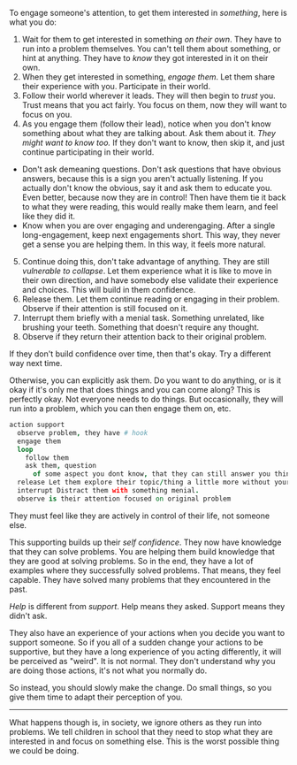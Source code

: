 
To engage someone's attention, to get them interested in _something_, here is what you do:

1. Wait for them to get interested in something _on their own_. They have to run into a problem themselves. You can't tell them about something, or hint at anything. They have to _know_ they got interested in it on their own.
2. When they get interested in something, _engage them_. Let them share their experience with you. Participate in their world.
4. Follow their world wherever it leads. They will then begin to _trust_ you. Trust means that you act fairly. You focus on them, now they will want to focus on you.
3. As you engage them (follow their lead), notice when you don't know something about what they are talking about. Ask them about it. _They might want to know too._ If they don't want to know, then skip it, and just continue participating in their world.
  - Don't ask demeaning questions. Don't ask questions that have obvious answers, because this is a sign you aren't actually listening. If you actually don't know the obvious, say it and ask them to educate you. Even better, because now they are in control! Then have them tie it back to what they were reading, this would really make them learn, and feel like they did it.
  - Know when you are over engaging and underengaging. After a single long-engagement, keep next engagements short. This way, they never get a sense you are helping them. In this way, it feels more natural.
5. Continue doing this, don't take advantage of anything. They are still _vulnerable to collapse_. Let them experience what it is like to move in their own direction, and have somebody else validate their experience and choices. This will build in them confidence.
6. Release them. Let them continue reading or engaging in their problem. Observe if their attention is still focused on it.
7. Interrupt them briefly with a menial task. Something unrelated, like brushing your teeth. Something that doesn't require any thought.
8. Observe if they return their attention back to their original problem.

If they don't build confidence over time, then that's okay. Try a different way next time.

Otherwise, you can explicitly ask them. Do you want to do anything, or is it okay if it's only me that does things and you can come along? This is perfectly okay. Not everyone needs to do things. But occasionally, they will run into a problem, which you can then engage them on, etc.

```coffee
action support
  observe problem, they have # hook
  engage them
  loop
    follow them
    ask them, question
      of some aspect you dont know, that they can still answer you think
  release Let them explore their topic/thing a little more without your distraction
  interrupt Distract them with something menial.
  observe is their attention focused on original problem
```

They must feel like they are actively in control of their life, not someone else.

This supporting builds up their _self confidence_. They now have knowledge that they can solve problems. You are helping them build knowledge that they are good at solving problems. So in the end, they have a lot of examples where they successfully solved problems. That means, they feel capable. They have solved many problems that they encountered in the past.

_Help_ is different from _support_. Help means they asked. Support means they didn't ask.

They also have an experience of your actions when you decide you want to support someone. So if you all of a sudden change your actions to be supportive, but they have a long experience of you acting differently, it will be perceived as "weird". It is not normal. They don't understand why you are doing those actions, it's not what you normally do.

So instead, you should slowly make the change. Do small things, so you give them time to adapt their perception of you.

---

What happens though is, in society, we ignore others as they run into problems. We tell children in school that they need to stop what they are interested in and focus on something else. This is the worst possible thing we could be doing.
